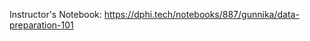 <p>Instructor&#39;s Notebook:&nbsp;<a href="https://dphi.tech/notebooks/887/gunnika/data-preparation-101" target="_blank">https://dphi.tech/notebooks/887/gunnika/data-preparation-101</a></p>